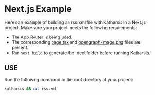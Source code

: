 # Next.js Example

Here’s an example of building an rss.xml file with Katharsis in a Next.js project. Make sure your project meets the following requirements:

- The [App Router](https://nextjs.org/docs/app) is being used.
- The corresponding [page.tsx](https://nextjs.org/docs/app/building-your-application/routing/pages) and [opengraph-image.png](https://nextjs.org/docs/app/api-reference/file-conventions/metadata/opengraph-image) files are present.
- Run `next build` to generate the .next folder before running Katharsis.

## USE

Run the following command in the root directory of your project:

```bash
katharsis && cat rss.xml
```
